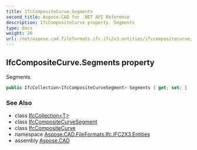 ```yaml
---
title: IfcCompositeCurve.Segments
second_title: Aspose.CAD for .NET API Reference
description: IfcCompositeCurve property. Segments
type: docs
weight: 20
url: /net/aspose.cad.fileformats.ifc.ifc2x3.entities/ifccompositecurve/segments/
---
```

## IfcCompositeCurve.Segments property

Segments

```csharp
public IfcCollection<IfcCompositeCurveSegment> Segments { get; set; }
```

### See Also

* class [IfcCollection&lt;T&gt;](../../../aspose.cad.fileformats.ifc/ifccollection-1/)
* class [IfcCompositeCurveSegment](../../ifccompositecurvesegment/)
* class [IfcCompositeCurve](../)
* namespace [Aspose.CAD.FileFormats.Ifc.IFC2X3.Entities](../../ifccompositecurve/)
* assembly [Aspose.CAD](../../../)


